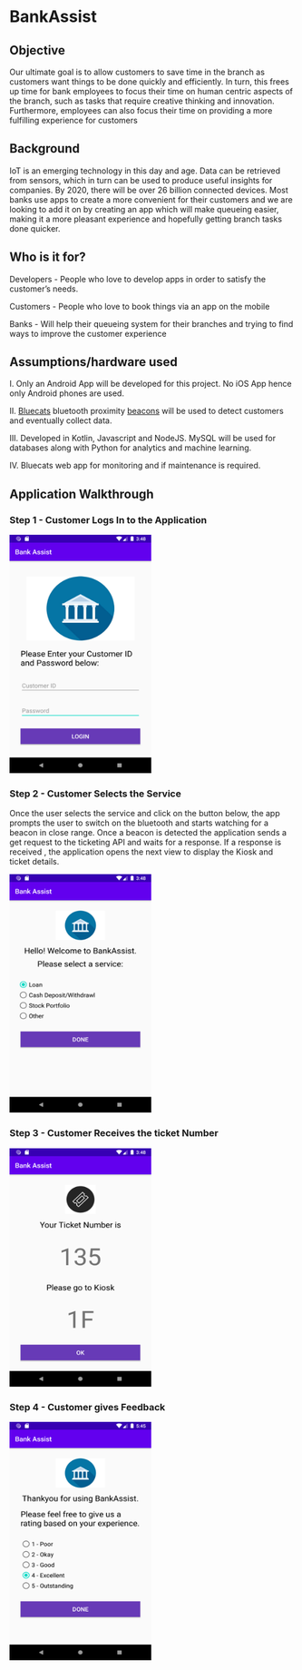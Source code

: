 # BankAssist

## Objective

Our ultimate goal is to allow customers to save time in the branch as customers want things to be
done quickly and efficiently. In turn, this frees up time for bank employees to focus their time on
human centric aspects of the branch, such as tasks that require creative thinking and innovation.
Furthermore, employees can also focus their time on providing a more fulfilling experience for
customers

## Background

IoT is an emerging technology in this day and age. Data can be retrieved from sensors, which in turn
can be used to produce useful insights for companies. By 2020, there will be over 26 billion
connected devices. Most banks use apps to create a more convenient for their customers and we are
looking to add it on by creating an app which will make queueing easier, making it a more pleasant
experience and hopefully getting branch tasks done quicker.

## Who is it for?

Developers - People who love to develop apps in order to satisfy the customer’s needs.  

Customers - People who love to book things via an app on the mobile

Banks - Will help their queueing system for their branches and trying to find ways to improve the customer experience

## Assumptions/hardware used

I. Only an Android App will be developed for this project. No iOS App hence only Android
phones are used.

II. [Bluecats](https://www.bluecats.com/) bluetooth proximity [beacons](http://wwwpress.bluecats.com/buy-beacons/) will be used to detect customers and eventually
collect data.

III. Developed in Kotlin, Javascript and NodeJS. MySQL will be used for databases along with Python for
analytics and machine learning.

IV. Bluecats web app for monitoring and if maintenance is required.


## Application Walkthrough

### Step 1 - Customer Logs In to the Application 
<img src="images/Screenshot_1.png" width="250" height="420">

### Step 2 - Customer Selects the Service

Once the user selects the service and click on the button below, the app prompts the user to switch on the bluetooth and
starts watching for a beacon in close range. Once a beacon is detected the application sends a get request to the ticketing API and waits for a response. If a response is received , the application opens the next view to display the Kiosk and ticket details.

<img src="images/Screenshot_2.png" width="250" height="420">

### Step 3 - Customer Receives the ticket Number
<img src="images/Screenshot_3.png" width="250" height="420">

### Step 4 - Customer gives Feedback
<img src="images/Screenshot_4.png" width="250" height="420">

